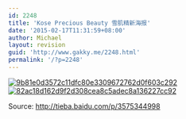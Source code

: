 ```yaml
---
id: 2248
title: 'Kose Precious Beauty 雪肌精新海报'
date: '2015-02-17T11:31:59+08:00'
author: Michael
layout: revision
guid: 'http://www.gakky.me/2248.html'
permalink: '/?p=2248'
---
```


[![9b81e0d3572c11dfc80e3309672762d0f603c292](http://www.yui-aragaki.org/wp-content/uploads/2015/02/9b81e0d3572c11dfc80e3309672762d0f603c292.jpg)](http://www.yui-aragaki.org/wp-content/uploads/2015/02/9b81e0d3572c11dfc80e3309672762d0f603c292.jpg) [![82ac18d162d9f2d308cea8c5adec8a136227cc92](http://www.yui-aragaki.org/wp-content/uploads/2015/02/82ac18d162d9f2d308cea8c5adec8a136227cc92.jpg)](http://www.yui-aragaki.org/wp-content/uploads/2015/02/82ac18d162d9f2d308cea8c5adec8a136227cc92.jpg)

Source: <http://tieba.baidu.com/p/3575344998>